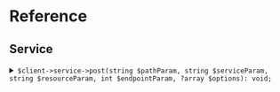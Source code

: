 # Reference
## Service
<details><summary><code>$client->service->post(string $pathParam, string $serviceParam, string $resourceParam, int $endpointParam, ?array $options): void;</code></summary>
<dl>
<dd>

#### 🔌 Usage

<dl>
<dd>

<dl>
<dd>

```php
$client->service->post(string $pathParam, string $serviceParam, string $resourceParam, int $endpointParam, ?array $options): void;
```
</dd>
</dl>
</dd>
</dl>


</dd>
</dl>
</details>
